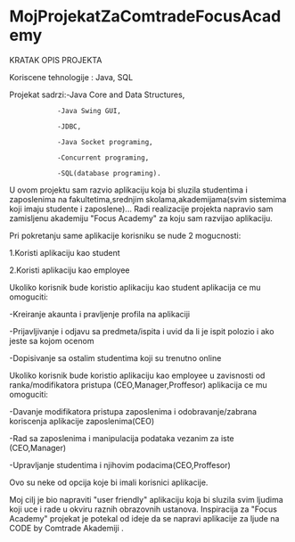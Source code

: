 # MojProjekatZaComtradeFocusAcademy
KRATAK OPIS PROJEKTA

Koriscene tehnologije : Java, SQL

Projekat sadrzi:-Java Core and Data Structures, 

                -Java Swing GUI,
                
                -JDBC, 
                
                -Java Socket programing,
                
                -Concurrent programing,
                
                -SQL(database programing).

U ovom projektu sam razvio aplikaciju koja bi sluzila studentima i zaposlenima na fakultetima,srednjim skolama,akademijama(svim sistemima koji imaju studente i zaposlene)...
Radi realizacije projekta napravio sam zamisljenu akademiju "Focus Academy" za koju sam razvijao aplikaciju.

Pri pokretanju same aplikacije korisniku se nude 2 mogucnosti:

1.Koristi aplikaciju kao student

2.Koristi aplikaciju kao employee

Ukoliko korisnik bude koristio aplikaciju kao student aplikacija ce mu omoguciti:

-Kreiranje akaunta i pravljenje profila na aplikaciji

-Prijavljivanje i odjavu sa predmeta/ispita i uvid da li je ispit polozio i ako jeste sa kojom ocenom

-Dopisivanje sa ostalim studentima koji su trenutno online

Ukoliko korisnik bude koristio aplikaciju kao employee u zavisnosti od ranka/modifikatora pristupa (CEO,Manager,Proffesor) aplikacija ce mu omoguciti:

-Davanje modifikatora pristupa zaposlenima i odobravanje/zabrana  koriscenja aplikacije zaposlenima(CEO)

-Rad sa zaposlenima i manipulacija podataka vezanim za iste (CEO,Manager)

-Upravljanje studentima i njihovim podacima(CEO,Proffesor)

Ovo su neke od opcija koje bi imali korisnici aplikacije.

Moj cilj je bio napraviti "user friendly" aplikaciju koja bi sluzila svim ljudima koji uce i rade u okviru raznih obrazovnih ustanova.
Inspiracija za "Focus Academy" projekat je potekal od ideje da se napravi aplikacije za ljude na CODE by Comtrade Akademiji .


